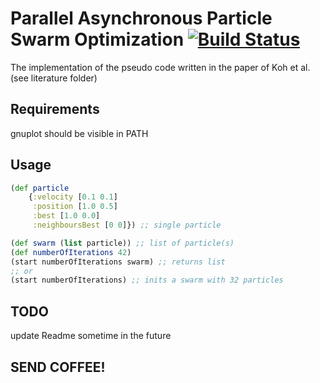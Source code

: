 # Parallel Asynchronous Particle Swarm Optimization  [![Build Status](https://app.travis-ci.com/wurstbroteater/papso.svg?token=p8UbHeQhFdd4xZrZhbxs&branch=main)](https://app.travis-ci.com/wurstbroteater/papso)


The implementation of the pseudo code written in the paper of Koh et al. (see literature folder)

## Requirements
gnuplot should be visible in PATH

## Usage

```clojure
(def particle 
    {:velocity [0.1 0.1]
     :position [1.0 0.5]
     :best [1.0 0.0]
     :neighboursBest [0 0]}) ;; single particle

(def swarm (list particle)) ;; list of particle(s)
(def numberOfIterations 42)
(start numberOfIterations swarm) ;; returns list
;; or
(start numberOfIterations) ;; inits a swarm with 32 particles
```
## TODO
update Readme sometime in the future
## SEND COFFEE!
